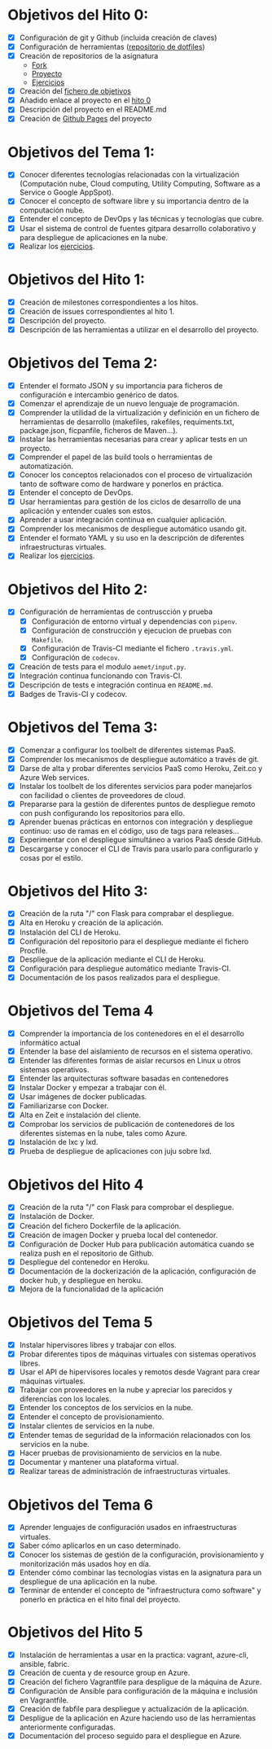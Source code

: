 # Objetivos del Hito 0:

- [x] Configuración de git y Github (incluida creación de claves)
- [x] Configuración de herramientas ([repositorio de dotfiles](https://github.com/manoliot/dotfiles))
- [x] Creación de repositorios de la asignatura
	- [Fork](https://github.com/manoliot/IV-18-19)
	- [Proyecto](https://github.com/manoliot/tiempo-aemet-bot)
	- [Ejercicios](https://github.com/manoliot/IV-18-19-Ejercicios)
- [x] Creación del [fichero de objetivos](https://github.com/JJ/IV-18-19/blob/master/objetivos/manoliot.md)
- [x] Añadido enlace al proyecto en el [hito 0](https://github.com/JJ/IV-18-19/blob/master/proyectos/hito-0.md)
- [x] Descripción del proyecto en el README.md
- [x] Creación de [Github Pages](https://manoliot.github.io/tiempo-aemet-bot) del proyecto

# Objetivos del Tema 1:

- [x] Conocer diferentes tecnologías relacionadas con la virtualización (Computación nube, Cloud computing, Utility Computing, Software as a Service o Google AppSpot).
- [x] Conocer el concepto de software libre y su importancia dentro de la computación nube.
- [x] Entender el concepto de DevOps y las técnicas y tecnologías que cubre.
- [x] Usar el sistema de control de fuentes gitpara desarrollo colaborativo y para despliegue de aplicaciones en la nube.
- [x] Realizar los [ejercicios](https://github.com/manoliot/IV-18-19-Ejercicios/blob/master/Tema%201/ejercicios.md).

# Objetivos del Hito 1:

- [x] Creación de milestones correspondientes a los hitos.
- [x] Creación de issues correspondientes al hito 1.
- [x] Descripción del proyecto.
- [x] Descripción de las herramientas a utilizar en el desarrollo del proyecto.

# Objetivos del Tema 2:

- [x] Entender el formato JSON y su importancia para ficheros de configuración e intercambio genérico de datos.
- [x] Comenzar el aprendizaje de un nuevo lenguaje de programación.
- [x] Comprender la utilidad de la virtualización y definición en un fichero de herramientas de desarrollo (makefiles, rakefiles, requiments.txt, package.json, ficpanfile, ficheros de Maven...).
- [x] Instalar las herramientas necesarias para crear y aplicar tests en un proyecto.
- [x] Comprender el papel de las build tools o herramientas de automatización.
- [x] Conocer los conceptos relacionados con el proceso de virtualización tanto de software como de hardware y ponerlos en práctica.
- [x] Entender el concepto de DevOps.
- [x] Usar herramientas para gestión de los ciclos de desarrollo de una aplicación y entender cuales son estos.
- [x] Aprender a usar integración continua en cualquier aplicación.
- [x] Comprender los mecanismos de despliegue automático usando git.
- [x] Entender el formato YAML y su uso en la descripción de diferentes infraestructuras virtuales.
- [x] Realizar los [ejercicios](https://github.com/manoliot/IV-18-19-Ejercicios/blob/master/Tema%202/ejercicios.md).

# Objetivos del Hito 2:

- [x] Configuración de herramientas de contruscción y prueba
	- [x] Configuración de entorno virtual y dependencias con `pipenv`.
	- [x] Configuración de construcción y ejecucion de pruebas con `Makefile`.
	- [x] Configuración de Travis-CI mediante el fichero `.travis.yml`.
	- [x] Configuración de `codecov`.
- [x] Creación de tests para el modulo `aemet/input.py`.
- [x] Integración continua funcionando con Travis-CI.
- [x] Descripción de tests e integración continua en `README.md`.
- [x] Badges de Travis-CI y codecov.

# Objetivos del Tema 3:


- [x] Comenzar a configurar los toolbelt de diferentes sistemas PaaS.
- [x] Comprender los mecanismos de despliegue automático a través de git.
- [x] Darse de alta y probar diferentes servicios PaaS como Heroku, Zeit.co y Azure Web services.
- [x] Instalar los toolbelt de los diferentes servicios para poder manejarlos con facilidad o clientes de proveedores de cloud.
- [x] Prepararse para la gestión de diferentes puntos de despliegue remoto con push configurando los repositorios para ello.
- [x] Aprender buenas prácticas en entornos con integración y despliegue continuo: uso de ramas en el código, uso de tags para releases...
- [x] Experimentar con el despliegue simultáneo a varios PaaS desde GitHub.
- [x] Descargarse y conocer el CLI de Travis para usarlo para configurarlo y cosas por el estilo.

# Objetivos del Hito 3:

- [x] Creación de la ruta "/" con Flask para comprabar el despliegue.
- [x] Alta en Heroku y creación de la aplicación.
- [x] Instalación del CLI de Heroku.
- [x] Configuración del repositorio para el despliegue mediante el fichero Procfile.
- [x] Despliegue de la aplicación mediante el CLI de Heroku.
- [x] Configuración para despliegue automático mediante Travis-CI.
- [x] Documentación de los pasos realizados para el despliegue.

# Objetivos del Tema 4

- [x] Comprender la importancia de los contenedores en el el desarrollo informático actual
- [x] Entender la base del aislamiento de recursos en el sistema operativo.
- [x] Entender las diferentes formas de aislar recursos en Linux u otros sistemas operativos.
- [x] Entender las arquitecturas software basadas en contenedores
- [x] Instalar Docker y empezar a trabajar con él.
- [x] Usar imágenes de docker publicadas.
- [x] Familiarizarse con Docker.
- [x] Alta en Zeit e instalación del cliente.
- [x] Comprobar los servicios de publicación de contenedores de los diferentes sistemas en la nube, tales como Azure.
- [x] Instalación de lxc y lxd.
- [x] Prueba de despliegue de aplicaciones con juju sobre lxd.

# Objetivos del Hito 4

- [x] Creación de la ruta "/" con Flask para comprobar el despliegue.
- [x] Instalación de Docker.
- [x] Creación del fichero Dockerfile de la aplicación.
- [x] Creación de imagen Docker y prueba local del contenedor.
- [x] Configuración de Docker Hub para publicación automática cuando se realiza push en el repositorio de Github.
- [x] Despliegue del contenedor en Heroku.
- [x] Documentación de la dockerización de la aplicación, configuración de docker hub, y despliegue en heroku.
- [x] Mejora de la funcionalidad de la aplicación

# Objetivos del Tema 5

- [x] Instalar hipervisores libres y trabajar con ellos.
- [x] Probar diferentes tipos de máquinas virtuales con sistemas operativos libres.
- [x] Usar el API de hipervisores locales y remotos desde Vagrant para crear máquinas virtuales.
- [x] Trabajar con proveedores en la nube y apreciar los parecidos y diferencias con los locales.
- [x] Entender los conceptos de los servicios en la nube.
- [x] Entender el concepto de provisionamiento.
- [x] Instalar clientes de servicios en la nube.
- [x] Entender temas de seguridad de la información relacionados con los servicios en la nube.
- [x] Hacer pruebas de provisionamiento de servicios en la nube.
- [x] Documentar y mantener una plataforma virtual.
- [x] Realizar tareas de administración de infraestructuras virtuales.

# Objetivos del Tema 6
- [x] Aprender lenguajes de configuración usados en infraestructuras virtuales.
- [x] Saber cómo aplicarlos en un caso determinado.
- [x] Conocer los sistemas de gestión de la configuración, provisionamiento y monitorización más usados hoy en día.
- [x] Entender cómo combinar las tecnologías vistas en la asignatura para un despliegue de una aplicación en la nube.
- [x] Terminar de entender el concepto de "infraestructura como software" y ponerlo en práctica en el hito final del proyecto.

# Objetivos del Hito 5
- [x] Instalación de herramientas a usar en la practica: vagrant, azure-cli, ansible, fabric.
- [x] Creación de cuenta y de resource group en Azure.
- [x] Creación del fichero Vagrantfile para despligue de la máquina de Azure.
- [x] Configuración de Ansible para configuración de la máquina e inclusión en Vagrantfile.
- [x] Creación de fabfile para despliegue y actualización de la aplicación.
- [x] Despligue de la aplicación en Azure haciendo uso de las herramientas anteriormente configuradas.
- [x] Documentación del proceso seguido para el despliegue en Azure.
